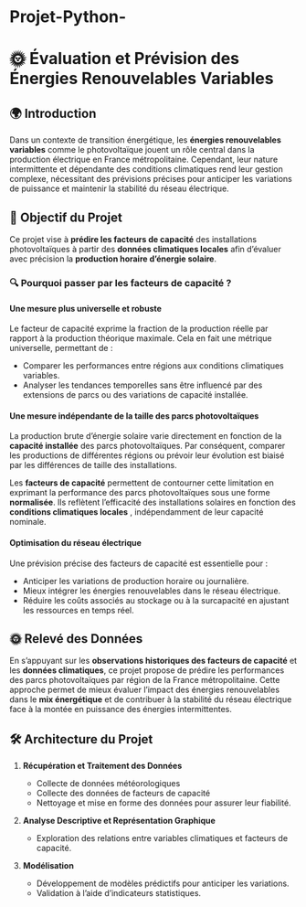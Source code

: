 # Projet-Python-

# 🌞 Évaluation et Prévision des Énergies Renouvelables Variables

## 🌍 Introduction

Dans un contexte de transition énergétique, les **énergies renouvelables variables** comme le photovoltaïque jouent un rôle central dans la production électrique en France métropolitaine. Cependant, leur nature intermittente et dépendante des conditions climatiques rend leur gestion complexe, nécessitant des prévisions précises pour anticiper les variations de puissance et maintenir la stabilité du réseau électrique.

## 🎯 Objectif du Projet

Ce projet vise à **prédire les facteurs de capacité** des installations photovoltaïques à partir des **données climatiques locales** afin d’évaluer avec précision la **production horaire d’énergie solaire**. 

### 🔍 Pourquoi passer par les **facteurs de capacité** ?

#### Une mesure plus universelle et robuste
Le facteur de capacité exprime la fraction de la production réelle par rapport à la production théorique maximale. Cela en fait une métrique universelle, permettant de :  
- Comparer les performances entre régions aux conditions climatiques variables.  
- Analyser les tendances temporelles sans être influencé par des extensions de parcs ou des variations de capacité installée. 

#### Une mesure indépendante de la taille des parcs photovoltaïques
La production brute d’énergie solaire varie directement en fonction de la **capacité installée** des parcs photovoltaïques. Par conséquent, comparer les productions de différentes régions ou prévoir leur évolution est biaisé par les différences de taille des installations. 

Les **facteurs de capacité** permettent de contourner cette limitation en exprimant la performance des parcs photovoltaïques sous une forme **normalisée**. Ils reflètent l’efficacité des installations solaires en fonction des **conditions climatiques locales** , indépendamment de leur capacité nominale. 

#### Optimisation du réseau électrique
Une prévision précise des facteurs de capacité est essentielle pour :  
- Anticiper les variations de production horaire ou journalière.  
- Mieux intégrer les énergies renouvelables dans le réseau électrique.  
- Réduire les coûts associés au stockage ou à la surcapacité en ajustant les ressources en temps réel.

## 🌞 Relevé des Données
En s’appuyant sur les **observations historiques des facteurs de capacité** et les **données climatiques**, ce projet propose de prédire les performances des parcs photovoltaïques par région de la France métropolitaine. Cette approche permet de mieux évaluer l’impact des énergies renouvelables dans le **mix énergétique** et de contribuer à la stabilité du réseau électrique face à la montée en puissance des énergies intermittentes.


## 🛠 Architecture du Projet

1. **Récupération et Traitement des Données**
   - Collecte de données météorologiques
   - Collecte des données de facteurs de capacité 
   - Nettoyage et mise en forme des données pour assurer leur fiabilité.
     
2. **Analyse Descriptive et Représentation Graphique**
   - Exploration des relations entre variables climatiques et facteurs de capacité.

3. **Modélisation**
   - Développement de modèles prédictifs pour anticiper les variations.
   - Validation à l’aide d’indicateurs statistiques.

